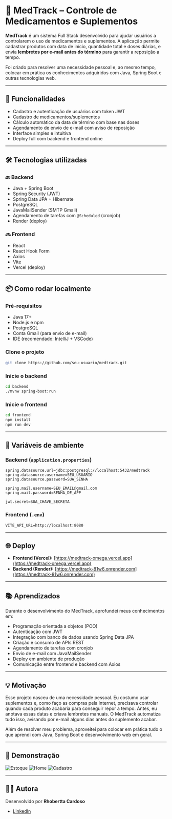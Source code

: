 # 💊 MedTrack – Controle de Medicamentos e Suplementos

**MedTrack** é um sistema Full Stack desenvolvido para ajudar usuários a controlarem o uso de medicamentos e suplementos. A aplicação permite cadastrar produtos com data de início, quantidade total e doses diárias, e envia **lembretes por e-mail antes do término** para garantir a reposição a tempo.

Foi criado para resolver uma necessidade pessoal e, ao mesmo tempo, colocar em prática os conhecimentos adquiridos com Java, Spring Boot e outras tecnologias web.

---

## 🚀 Funcionalidades

- Cadastro e autenticação de usuários com token JWT
- Cadastro de medicamentos/suplementos
- Cálculo automático da data de término com base nas doses
- Agendamento de envio de e-mail com aviso de reposição
- Interface simples e intuitiva
- Deploy full com backend e frontend online

---

## 🛠️ Tecnologias utilizadas

### 🔙 Backend
- Java + Spring Boot
- Spring Security (JWT)
- Spring Data JPA + Hibernate
- PostgreSQL
- JavaMailSender (SMTP Gmail)
- Agendamento de tarefas com `@Scheduled` (cronjob)
- Render (deploy)

### 🔜 Frontend
- React
- React Hook Form
- Axios
- Vite
- Vercel (deploy)

---

## 📦 Como rodar localmente

### Pré-requisitos
- Java 17+
- Node.js e npm
- PostgreSQL
- Conta Gmail (para envio de e-mail)
- IDE (recomendado: IntelliJ + VSCode)

### Clone o projeto
```bash
git clone https://github.com/seu-usuario/medtrack.git
```

### Inicie o backend
```bash
cd backend
./mvnw spring-boot:run
```

### Inicie o frontend
```bash
cd frontend
npm install
npm run dev
```

---

## 🔐 Variáveis de ambiente

### Backend (`application.properties`)
```properties
spring.datasource.url=jdbc:postgresql://localhost:5432/medtrack
spring.datasource.username=SEU_USUARIO
spring.datasource.password=SUA_SENHA

spring.mail.username=SEU_EMAIL@gmail.com
spring.mail.password=SENHA_DE_APP

jwt.secret=SUA_CHAVE_SECRETA
```

### Frontend (`.env`)
```env
VITE_API_URL=http://localhost:8080
```

---

## 🌐 Deploy

- **Frontend (Vercel):** [https://medtrack-omega.vercel.app](https://medtrack-omega.vercel.app)
- **Backend (Render):** [https://medtrack-81w6.onrender.com](https://medtrack-81w6.onrender.com)

---

## 📚 Aprendizados

Durante o desenvolvimento do MedTrack, aprofundei meus conhecimentos em:

- Programação orientada a objetos (POO)
- Autenticação com JWT
- Integração com banco de dados usando Spring Data JPA
- Criação e consumo de APIs REST
- Agendamento de tarefas com cronjob
- Envio de e-mail com JavaMailSender
- Deploy em ambiente de produção
- Comunicação entre frontend e backend com Axios

---

## 💡 Motivação

Esse projeto nasceu de uma necessidade pessoal. Eu costumo usar suplementos e, como faço as compras pela internet, precisava controlar quando cada produto acabaria para conseguir repor a tempo. Antes, eu anotava essas datas e criava lembretes manuais. O MedTrack automatiza tudo isso, avisando por e-mail alguns dias antes do suplemento acabar.

Além de resolver meu problema, aproveitei para colocar em prática tudo o que aprendi com Java, Spring Boot e desenvolvimento web em geral.

---

## 📸 Demonstração

![Estoque](https://github.com/user-attachments/assets/65d8bdf1-8641-46c3-85c4-18a0b255cbb6)
![Home](https://github.com/user-attachments/assets/c62a4389-699a-4775-9a9e-badb5cd745b8)
![Cadastro](https://github.com/user-attachments/assets/37e90ed5-2105-495c-9d6e-b0cf77e930db)

---

## 👩‍💻 Autora

Desenvolvido por **Rhobertta Cardoso**

- [LinkedIn](https://www.linkedin.com/in/rhobertta-grasielle/)
